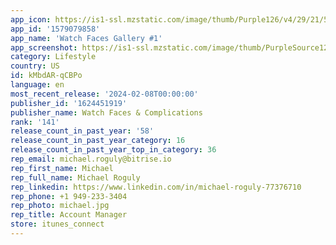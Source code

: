 ```yaml
---
app_icon: https://is1-ssl.mzstatic.com/image/thumb/Purple126/v4/29/21/5a/29215a30-ee71-8fe7-fb20-42cdfcc7a5aa/AppIcon-0-0-1x_U007epad-0-0-85-220.png/1024x1024bb.png
app_id: '1579079858'
app_name: 'Watch Faces Gallery #1'
app_screenshot: https://is1-ssl.mzstatic.com/image/thumb/PurpleSource126/v4/70/84/7f/70847ff1-07ba-2b03-8fe1-d5adc242702c/a7969852-ddc8-4a76-9f04-468599811f68_14_1.jpg/1242x2688bb.png
category: Lifestyle
country: US
id: kMbdAR-qCBPo
language: en
most_recent_release: '2024-02-08T00:00:00'
publisher_id: '1624451919'
publisher_name: Watch Faces & Complications
rank: '141'
release_count_in_past_year: '58'
release_count_in_past_year_category: 16
release_count_in_past_year_top_in_category: 36
rep_email: michael.roguly@bitrise.io
rep_first_name: Michael
rep_full_name: Michael Roguly
rep_linkedin: https://www.linkedin.com/in/michael-roguly-77376710
rep_phone: +1 949-233-3404
rep_photo: michael.jpg
rep_title: Account Manager
store: itunes_connect
---
```


